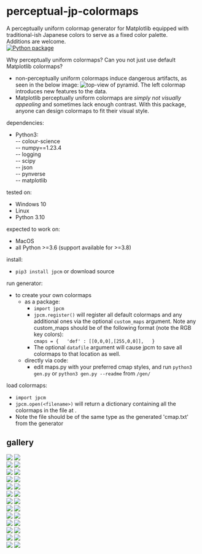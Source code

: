 
# perceptual-jp-colormaps  
  
A perceptually uniform colormap generator for Matplotlib equipped with traditional-ish Japanese colors to serve as a fixed color palette.   
Additions are welcome.  
[![Python package](https://github.com/akhilsadam/perceptual-jp-colormaps/actions/workflows/python-package.yml/badge.svg)](https://github.com/akhilsadam/perceptual-jp-colormaps/actions/workflows/python-package.yml)

Why perceptually uniform colormaps? Can you not just use default Matplotlib colormaps?   
- non-perceptually uniform colormaps induce dangerous artifacts, as seen in the below image: ![top-view of pyramid](https://i.stack.imgur.com/JcTDb.png).
The left colormap introduces new features to the data.
- Matplotlib perceptually uniform colormaps are *simply not visually appealing* and sometimes lack enough contrast.
With this package, anyone can design colormaps to fit their visual style.

dependencies:  
- Python3:  
--	colour-science  
--	numpy==1.23.4  
--	logging  
--	scipy  
--	json  
--	pynverse  
--	matplotlib  
  
tested on:  
- Windows 10  
- Linux  
- Python 3.10

expected to work on:  
- MacOS  
- all Python >=3.6 (support available for >=3.8)

install:
- `pip3 install jpcm` or download source

run generator:   
- to create your own colormaps 
   - as a package:  
       - `import jpcm` 
       - `jpcm.register()` will register all default colormaps and any additional ones via the optional `custom_maps` argument. 
        Note any custom_maps should be of the following format (note the RGB key colors):  
            `cmaps = {  
                'def' : [[0,0,0],[255,0,0]],  
            }`  
       - The optional `datafile` argument will cause jpcm to save all colormaps to that location as well.
  - directly via code:
       - edit maps.py with your preferred cmap styles, and run `python3 gen.py` or `python3 gen.py --readme` from `/gen/`

load colormaps:
- `import jpcm`  
- `jpcm.open(<filename>)` will return a dictionary containing all the colormaps in the file at <filename>. 
- Note the file should be of the same type as the generated 'cmap.txt' from the generator


## gallery  

![](https://github.com/akhilsadam/perceptual-jp-colormaps/blob/master/src/jpcm/maps/def.png?raw=true) ![](https://github.com/akhilsadam/perceptual-jp-colormaps/blob/master/src/jpcm/maps/def_segmented.png?raw=true)  
![](https://github.com/akhilsadam/perceptual-jp-colormaps/blob/master/src/jpcm/maps/fuyu.png?raw=true) ![](https://github.com/akhilsadam/perceptual-jp-colormaps/blob/master/src/jpcm/maps/fuyu_segmented.png?raw=true)  
![](https://github.com/akhilsadam/perceptual-jp-colormaps/blob/master/src/jpcm/maps/ice.png?raw=true) ![](https://github.com/akhilsadam/perceptual-jp-colormaps/blob/master/src/jpcm/maps/ice_segmented.png?raw=true)  
![](https://github.com/akhilsadam/perceptual-jp-colormaps/blob/master/src/jpcm/maps/iron-ice.png?raw=true) ![](https://github.com/akhilsadam/perceptual-jp-colormaps/blob/master/src/jpcm/maps/iron-ice_segmented.png?raw=true)  
![](https://github.com/akhilsadam/perceptual-jp-colormaps/blob/master/src/jpcm/maps/water.png?raw=true) ![](https://github.com/akhilsadam/perceptual-jp-colormaps/blob/master/src/jpcm/maps/water_segmented.png?raw=true)  
![](https://github.com/akhilsadam/perceptual-jp-colormaps/blob/master/src/jpcm/maps/momiji.png?raw=true) ![](https://github.com/akhilsadam/perceptual-jp-colormaps/blob/master/src/jpcm/maps/momiji_segmented.png?raw=true)  
![](https://github.com/akhilsadam/perceptual-jp-colormaps/blob/master/src/jpcm/maps/sky.png?raw=true) ![](https://github.com/akhilsadam/perceptual-jp-colormaps/blob/master/src/jpcm/maps/sky_segmented.png?raw=true)  
![](https://github.com/akhilsadam/perceptual-jp-colormaps/blob/master/src/jpcm/maps/sunburst.png?raw=true) ![](https://github.com/akhilsadam/perceptual-jp-colormaps/blob/master/src/jpcm/maps/sunburst_segmented.png?raw=true)  
![](https://github.com/akhilsadam/perceptual-jp-colormaps/blob/master/src/jpcm/maps/flamingo.png?raw=true) ![](https://github.com/akhilsadam/perceptual-jp-colormaps/blob/master/src/jpcm/maps/flamingo_segmented.png?raw=true)  
![](https://github.com/akhilsadam/perceptual-jp-colormaps/blob/master/src/jpcm/maps/tree.png?raw=true) ![](https://github.com/akhilsadam/perceptual-jp-colormaps/blob/master/src/jpcm/maps/tree_segmented.png?raw=true)  
![](https://github.com/akhilsadam/perceptual-jp-colormaps/blob/master/src/jpcm/maps/ocean.png?raw=true) ![](https://github.com/akhilsadam/perceptual-jp-colormaps/blob/master/src/jpcm/maps/ocean_segmented.png?raw=true)  
![](https://github.com/akhilsadam/perceptual-jp-colormaps/blob/master/src/jpcm/maps/desert.png?raw=true) ![](https://github.com/akhilsadam/perceptual-jp-colormaps/blob/master/src/jpcm/maps/desert_segmented.png?raw=true)  
![](https://github.com/akhilsadam/perceptual-jp-colormaps/blob/master/src/jpcm/maps/fire.png?raw=true) ![](https://github.com/akhilsadam/perceptual-jp-colormaps/blob/master/src/jpcm/maps/fire_segmented.png?raw=true)

